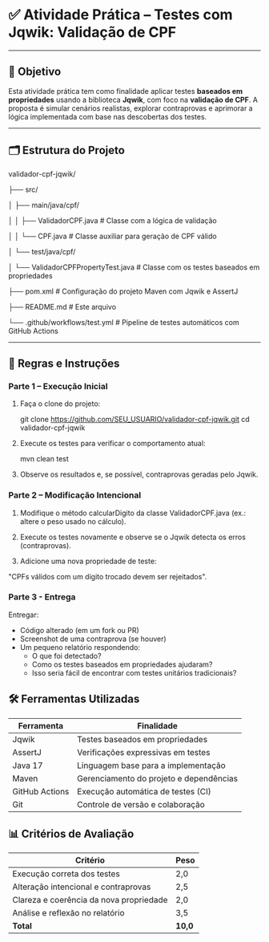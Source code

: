 # ✅ Atividade Prática – Testes com Jqwik: Validação de CPF

---

## 🎯 Objetivo

Esta atividade prática tem como finalidade aplicar testes **baseados em propriedades** usando a biblioteca **Jqwik**, com foco na **validação de CPF**. A proposta é simular cenários realistas, explorar contraprovas e aprimorar a lógica implementada com base nas descobertas dos testes.

---

## 🗂️ Estrutura do Projeto

validador-cpf-jqwik/

├── src/

│ ├── main/java/cpf/

│ │ ├── ValidadorCPF.java # Classe com a lógica de validação

│ │ └── CPF.java # Classe auxiliar para geração de CPF válido

│ └── test/java/cpf/

│ └── ValidadorCPFPropertyTest.java # Classe com os testes baseados em propriedades

├── pom.xml # Configuração do projeto Maven com Jqwik e AssertJ

├── README.md # Este arquivo

└── .github/workflows/test.yml # Pipeline de testes automáticos com GitHub Actions

---

## 📜 Regras e Instruções

### Parte 1 – Execução Inicial

1. Faça o clone do projeto:
   
   git clone https://github.com/SEU_USUARIO/validador-cpf-jqwik.git
   cd validador-cpf-jqwik

2. Execute os testes para verificar o comportamento atual:
  
   mvn clean test

3. Observe os resultados e, se possível, contraprovas geradas pelo Jqwik.
   
### Parte 2 – Modificação Intencional

1. Modifique o método calcularDigito da classe ValidadorCPF.java (ex.: altere o peso usado no cálculo).

2. Execute os testes novamente e observe se o Jqwik detecta os erros (contraprovas).

3. Adicione uma nova propriedade de teste:

"CPFs válidos com um dígito trocado devem ser rejeitados".

### Parte 3 - Entrega

Entregar:

- Código alterado (em um fork ou PR)
- Screenshot de uma contraprova (se houver)
- Um pequeno relatório respondendo:
  - O que foi detectado?
  - Como os testes baseados em propriedades ajudaram?
  - Isso seria fácil de encontrar com testes unitários tradicionais?

## 🛠️ Ferramentas Utilizadas

| Ferramenta     | Finalidade                                  |
|----------------|---------------------------------------------|
| Jqwik          | Testes baseados em propriedades             |
| AssertJ        | Verificações expressivas em testes          |
| Java 17        | Linguagem base para a implementação         |
| Maven          | Gerenciamento do projeto e dependências     |
| GitHub Actions | Execução automática de testes (CI)          |
| Git            | Controle de versão e colaboração            |

## 📊 Critérios de Avaliação

| Critério                                 | Peso                          |
|------------------------------------------|-------------------------------|
| Execução correta dos testes              | 2,0                           |
| Alteração intencional e contraprovas     | 2,5                           |
| Clareza e coerência da nova propriedade  | 2,0                           |
| Análise e reflexão no relatório          | 3,5                           |
| **Total**                                | **10,0**                      |  
  
